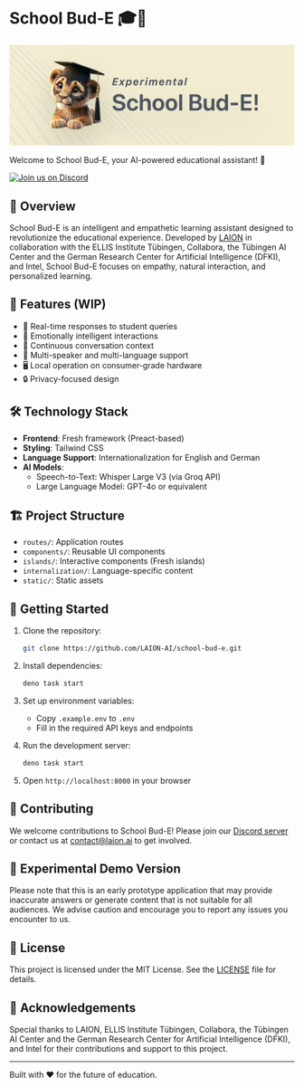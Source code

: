 # School Bud-E 🎓🤖

![School Bud-E Banner](banner.png)

Welcome to School Bud-E, your AI-powered educational assistant! 🚀

[![Join us on Discord](https://img.shields.io/discord/823813159592001537?color=5865F2&logo=discord&logoColor=white)](https://discord.gg/xBPBXfcFHd)

## 🌟 Overview

School Bud-E is an intelligent and empathetic learning assistant designed to revolutionize the educational experience. Developed by [LAION](https://laion.ai) in collaboration with the ELLIS Institute Tübingen, Collabora, the Tübingen AI Center and the German Research Center for Artificial Intelligence (DFKI), and Intel, School Bud-E focuses on empathy, natural interaction, and personalized learning.

## 🚀 Features (WIP)

- 💬 Real-time responses to student queries
- 🧠 Emotionally intelligent interactions
- 🔄 Continuous conversation context
- 👥 Multi-speaker and multi-language support
- 🖥️ Local operation on consumer-grade hardware
- 🔒 Privacy-focused design

## 🛠️ Technology Stack

- **Frontend**: Fresh framework (Preact-based)
- **Styling**: Tailwind CSS
- **Language Support**: Internationalization for English and German
- **AI Models**:
  - Speech-to-Text: Whisper Large V3 (via Groq API)
  - Large Language Model: GPT-4o or equivalent

## 🏗️ Project Structure

- `routes/`: Application routes
- `components/`: Reusable UI components
- `islands/`: Interactive components (Fresh islands)
- `internalization/`: Language-specific content
- `static/`: Static assets

## 🚀 Getting Started

1. Clone the repository:

   ```bash
   git clone https://github.com/LAION-AI/school-bud-e.git
   ```

2. Install dependencies:

   ```bash
   deno task start
   ```

3. Set up environment variables:
   - Copy `.example.env` to `.env`
   - Fill in the required API keys and endpoints

4. Run the development server:

   ```bash
   deno task start
   ```

5. Open `http://localhost:8000` in your browser

## 🤝 Contributing

We welcome contributions to School Bud-E! Please join our [Discord server](https://discord.com/invite/eq3cAMZtCC) or contact us at <contact@laion.ai> to get involved.

## 🚧 Experimental Demo Version

Please note that this is an early prototype application that may provide inaccurate answers or generate content that is not suitable for all audiences. We advise caution and encourage you to report any issues you encounter to us.

## 📄 License

This project is licensed under the MIT License. See the [LICENSE](LICENSE) file for details.

## 🙏 Acknowledgements

Special thanks to LAION, ELLIS Institute Tübingen, Collabora, the Tübingen AI Center and the German Research Center for Artificial Intelligence (DFKI), and Intel for their contributions and support to this project.

---

Built with ❤️ for the future of education.
